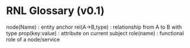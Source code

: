 # RNL Glossary (v0.1)
node(Name)        : entity anchor
rel(A→B,type)     : relationship from A to B with type
prop(key:value)   : attribute on current subject
role(name)        : functional role of a node/service
